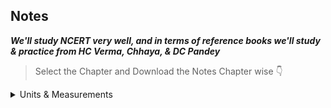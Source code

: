 ## Notes

***We'll study NCERT very well, and in terms of reference books we'll study & practice from HC Verma, Chhaya, & DC Pandey***

> Select the Chapter and Download the Notes Chapter wise 👇

<details title=""><summary>Units & Measurements</summary>
<br>

> Download the Full Note of "Units & Measurements" 👇

- [Units & Measurement]()

> Or, Download the Notes Concept wise 👇

- [Introduction]()
- [The international sytem of units]()
- [Significant figures]()
- [Dimensions of physical quantities]()
- [Dimensional formulae and dimensional equations]()
- [Dimensional analysis and its applications]()

</details>